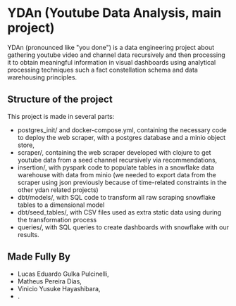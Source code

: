 # YDAn (Youtube Data Analysis, main project)
YDAn (pronounced like "you done") is a data engineering project about gathering youtube video and channel data recursively and then processing it to obtain meaningful information in visual dashboards using analytical processing techniques such a fact constellation schema and data warehousing principles.

## Structure of the project
This project is made in several parts:
- postgres\_init/ and docker-compose.yml, containing the necessary code to deploy the web scraper, with a postgres database and a minio object store,
- scraper/, containing the web scraper developed with clojure to get youtube data from a seed channel recursively via recommendations,
- insertion/, with pyspark code to populate tables in a snowflake data warehouse with data from minio (we needed to export data from the scraper using json previously because of time-related constraints in the other ydan related projects)
- dbt/models/, with SQL code to transform all raw scraping snowflake tables to a dimensional model
- dbt/seed\_tables/, with CSV files used as extra static data using during the transformation process
- queries/, with SQL queries to create dashboards with snowflake with our results.

## Made Fully By
- Lucas Eduardo Gulka Pulcinelli,
- Matheus Pereira Dias,
- Vinicio Yusuke Hayashibara,
- .

